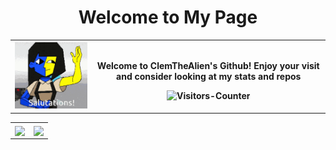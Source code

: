 <head>

<link rel="stylesheet" href="styles.css">

</head>
<center>
 
<h1 align = "center">Welcome to My Page</h1>

<table>

  <th>
  <img src="./assets/ena_welcome.gif" alt="Ena gif. Watch ENA on youtube:https://www.youtube.com/@JoelG">
  </th>

  <th>
  <p>Welcome to ClemTheAlien's Github! Enjoy your visit and consider looking at my stats and repos</p>
    <img src = "https://github-vistors-counter.onrender.com/github?username=ClemTheAlien&style=aura_dark" alt = "Visitors-Counter"/>
  </th>
</table>

<table>
 
 <th>
<a href="#">
  <img height=200 align="center" src="https://github-readme-stats.vercel.app/api?username=ClemTheAlien&theme=aura_dark&show_icons=true&show=reviews,prs_merged,prs_merged_percentage" />
</a>
 </th>

<th>
<a href="#">
  <img height=200 align="center" src="https://github-readme-stats.vercel.app/api/top-langs?username=ClemTheAlien&layout=compact&langs_count=8&card_width=320&theme=aura_dark" />
</a>
</th>

</table>

</center>
